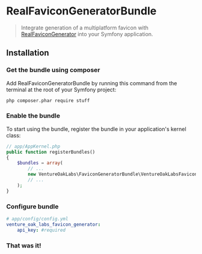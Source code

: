 # RealFaviconGeneratorBundle

> Integrate generation of a multiplatform favicon with [RealFaviconGenerator](http://realfavicongenerator.net/) into your Symfony application.


## Installation

### Get the bundle using composer

Add RealFaviconGeneratorBundle by running this command from the terminal at the root of
your Symfony project:

```bash
php composer.phar require stuff
```


### Enable the bundle

To start using the bundle, register the bundle in your application's kernel class:

```php
// app/AppKernel.php
public function registerBundles()
{
    $bundles = array(
        // ...
        new VentureOakLabs\FaviconGeneratorBundle\VentureOakLabsFaviconGeneratorBundle(),
        // ...
    );
}
```

### Configure bundle

```yaml
# app/config/config.yml
venture_oak_labs_favicon_generator:
    api_key: #required
```

### That was it!
